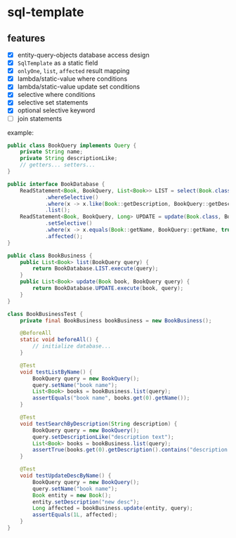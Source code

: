 # sql-template

## features

- [x] entity-query-objects database access design
- [x] `SqlTemplate` as a static field
- [x] `onlyOne`, `list`, `affected` result mapping
- [x] lambda/static-value where conditions
- [x] lambda/static-value update set conditions
- [x] selective where conditions
- [x] selective set statements
- [x] optional selective keyword
- [ ] join statements

example:

```java
public class BookQuery implements Query {
    private String name;
    private String descriptionLike;
    // getters... setters...
}

public interface BookDatabase {
    ReadStatement<Book, BookQuery, List<Book>> LIST = select(Book.class, BookQuery.class)
            .whereSelective()
            .where(x -> x.like(Book::getDescription, BookQuery::getDescriptionLike))
            .list();
    ReadStatement<Book, BookQuery, Long> UPDATE = update(Book.class, BookQuery.class)
            .setSelective()
            .where(x -> x.equals(Book::getName, BookQuery::getName, true))// query by name selective
            .affected();
}

public class BookBusiness {
    public List<Book> list(BookQuery query) {
        return BookDatabase.LIST.execute(query);
    }
    public List<Book> update(Book book, BookQuery query) {
        return BookDatabase.UPDATE.execute(book, query);
    }
}

class BookBusinessTest {
    private final BookBusiness bookBusiness = new BookBusiness();

    @BeforeAll
    static void beforeAll() {
        // initialize database...
    }

    @Test
    void testListByName() {
        BookQuery query = new BookQuery();
        query.setName("book name");
        List<Book> books = bookBusiness.list(query);
        assertEquals("book name", books.get(0).getName());
    }

    @Test
    void testSearchByDescription(String description) {
        BookQuery query = new BookQuery();
        query.setDescriptionLike("description text");
        List<Book> books = bookBusiness.list(query);
        assertTrue(books.get(0).getDescription().contains("description text"));
    }

    @Test
    void testUpdateDescByName() {
        BookQuery query = new BookQuery();
        query.setName("book name");
        Book entity = new Book();
        entity.setDescription("new desc");
        Long affected = bookBusiness.update(entity, query);
        assertEquals(1L, affected);
    }
}
```
